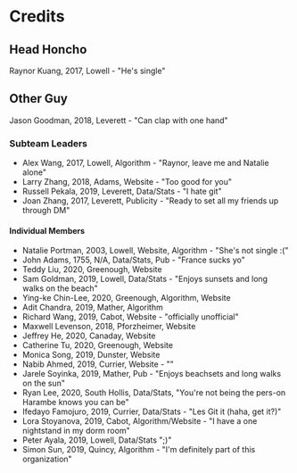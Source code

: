 # Credits

## Head Honcho
Raynor Kuang, 2017, Lowell - "He's single"

## Other Guy
Jason Goodman, 2018, Leverett - "Can clap with one hand"

### Subteam Leaders
- Alex Wang, 2017, Lowell, Algorithm - "Raynor, leave me and Natalie alone"
- Larry Zhang, 2018, Adams, Website - "Too good for you"
- Russell Pekala, 2019, Leverett, Data/Stats - "I hate git"
- Joan Zhang, 2017, Leverett, Publicity - "Ready to set all my friends up through DM"

#### Individual Members
- Natalie Portman, 2003, Lowell, Website, Algorithm - "She's not single :("
- John Adams, 1755, N/A, Data/Stats, Pub - "France sucks yo"
- Teddy Liu, 2020, Greenough, Website
- Sam Goldman, 2019, Lowell, Data/Stats - "Enjoys sunsets and long walks on the beach"
- Ying-ke Chin-Lee, 2020, Greenough, Algorithm, Website
- Adit Chandra, 2019, Mather, Algorithm
- Richard Wang, 2019, Cabot, Website - "officially unofficial"
- Maxwell Levenson, 2018, Pforzheimer, Website
- Jeffrey He, 2020, Canaday, Website
- Catherine Tu, 2020, Greenough, Website
- Monica Song, 2019, Dunster, Website
- Nabib Ahmed, 2019, Currier, Website - ""
- Jarele Soyinka, 2019, Mather, Pub - "Enjoys beachsets and long walks on the sun"
- Ryan Lee, 2020, South Hollis, Data/Stats, "You're not being the pers-on Harambe knows you can be"
- Ifedayo Famojuro, 2019, Currier, Data/Stats - "Les Git it (haha, get it?)"
- Lora Stoyanova, 2019, Cabot, Algorithm/Website - "I have a one nightstand in my dorm room"
- Peter Ayala, 2019, Lowell, Data/Stats ";)"
- Simon Sun, 2019, Quincy, Algorithm - "I'm definitely part of this organization"
